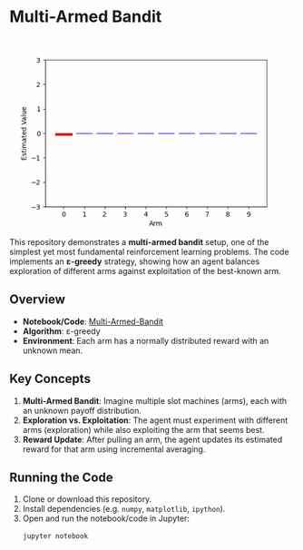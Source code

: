 # Multi-Armed Bandit

![Bandit Training Animation](https://github.com/galenwilkerson/galenwilkerson.github.io/blob/master/multi_armed_bandit.gif)

This repository demonstrates a **multi-armed bandit** setup, one of the simplest yet most fundamental reinforcement learning problems. The code implements an **ε-greedy** strategy, showing how an agent balances exploration of different arms against exploitation of the best-known arm.

## Overview
- **Notebook/Code**: [Multi-Armed-Bandit](https://github.com/galenwilkerson/Multi-Armed-Bandit/edit/main/)
- **Algorithm**: ε-greedy
- **Environment**: Each arm has a normally distributed reward with an unknown mean.

## Key Concepts
1. **Multi-Armed Bandit**: Imagine multiple slot machines (arms), each with an unknown payoff distribution.
2. **Exploration vs. Exploitation**: The agent must experiment with different arms (exploration) while also exploiting the arm that seems best.
3. **Reward Update**: After pulling an arm, the agent updates its estimated reward for that arm using incremental averaging.

## Running the Code
1. Clone or download this repository.
2. Install dependencies (e.g. `numpy`, `matplotlib`, `ipython`).
3. Open and run the notebook/code in Jupyter:
   ```bash
   jupyter notebook
